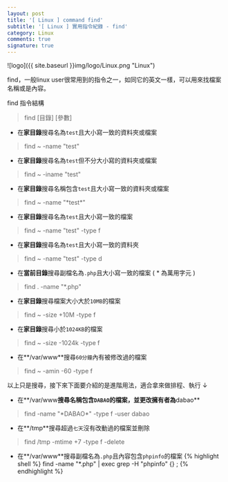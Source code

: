 ```yaml
---
layout: post
title: '[ Linux ] command find'
subtitle: '[ Linux ] 實用指令紀錄 - find'
category: Linux
comments: true
signature: true
---
```


![logo]({{ site.baseurl }}img/logo/Linux.png "Linux")

<div class="message">
find，一般linux user很常用到的指令之一，如同它的英文一樣，可以用來找檔案名稱或是內容。
</div>

find 指令結構
 > find [目錄] [參數]

 - 在**家目錄**搜尋名為`test`且大小寫一致的資料夾或檔案
 > find ~ -name "test"

 - 在**家目錄**搜尋名為`test`但不分大小寫的資料夾或檔案
 > find ~ -iname "test"

  - 在**家目錄**搜尋名稱包含`test`且大小寫一致的資料夾或檔案
 > find ~ -name "\*test\*"
 
 - 在**家目錄**搜尋名為`test`且大小寫一致的檔案
 > find ~ -name "test" -type f

 - 在**家目錄**搜尋名為`test`且大小寫一致的資料夾
 > find ~ -name "test" -type d

 - 在**當前目錄**搜尋副檔名為`.php`且大小寫一致的檔案 ( * 為萬用字元 )
 > find . -name "*.php"

 - 在**家目錄**搜尋檔案大小大於`10MB`的檔案
 > find ~ -size +10M -type f

 - 在**家目錄**搜尋小於`1024KB`的檔案
 > find ~ -size -1024k -type f

 - 在**/var/www**搜尋`60分鐘`內有被修改過的檔案
 > find ~ -amin -60 -type f

以上只是搜尋，接下來下面要介紹的是進階用法，適合拿來做排程、執行 ↓

 - 在**/var/www**搜尋名稱包含`DABAO`的檔案，並更改擁有者為**dabao**
 > find -name "\*DABAO\*" -type f -user dabao

 - 在**/tmp**搜尋超過`七天`沒有改動過的檔案並刪除
 > find /tmp -mtime +7 -type f -delete

 - 在**/var/www**搜尋副檔名為`.php`且內容包含`phpinfo`的檔案
 {% highlight shell %}
 find -name "*.php" | exec grep -H "phpinfo" {} \;
 {% endhighlight %}